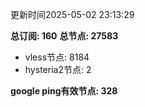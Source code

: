 更新时间2025-05-02 23:13:29

**总订阅: 160**
**总节点: 27583**
- vless节点: 8184
- hysteria2节点: 2

**google ping有效节点: 328**
